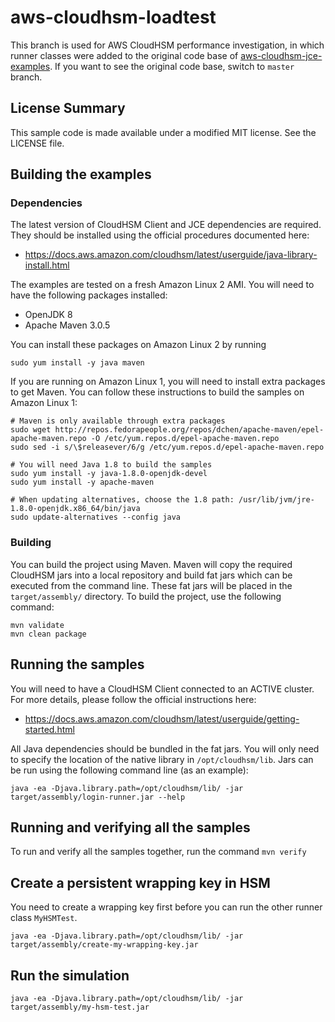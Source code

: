 # aws-cloudhsm-loadtest

This branch is used for AWS CloudHSM performance investigation, in which runner classes were added to the original code base of [aws-cloudhsm-jce-examples](https://github.com/aws-samples/aws-cloudhsm-jce-examples). If you want to see the original code base, switch to `master` branch.


## License Summary

This sample code is made available under a modified MIT license. See the LICENSE file.

## Building the examples

### Dependencies

The latest version of CloudHSM Client and JCE dependencies are required.
They should be installed using the official procedures documented here:

* https://docs.aws.amazon.com/cloudhsm/latest/userguide/java-library-install.html

The examples are tested on a fresh Amazon Linux 2 AMI. You will need to have the following packages 
installed:

* OpenJDK 8
* Apache Maven 3.0.5

You can install these packages on Amazon Linux 2 by running

```
sudo yum install -y java maven
```

If you are running on Amazon Linux 1, you will need to install extra packages to get Maven.
You can follow these instructions to build the samples on Amazon Linux 1:

```
# Maven is only available through extra packages
sudo wget http://repos.fedorapeople.org/repos/dchen/apache-maven/epel-apache-maven.repo -O /etc/yum.repos.d/epel-apache-maven.repo
sudo sed -i s/\$releasever/6/g /etc/yum.repos.d/epel-apache-maven.repo

# You will need Java 1.8 to build the samples
sudo yum install -y java-1.8.0-openjdk-devel
sudo yum install -y apache-maven

# When updating alternatives, choose the 1.8 path: /usr/lib/jvm/jre-1.8.0-openjdk.x86_64/bin/java
sudo update-alternatives --config java
```


### Building

You can build the project using Maven. Maven will copy the required CloudHSM jars into a local repository
and build fat jars which can be executed from the command line. These fat jars will be placed in the
`target/assembly/` directory. To build the project, use the following command:

```
mvn validate
mvn clean package
```

## Running the samples

You will need to have a CloudHSM Client connected to an ACTIVE cluster. For more details, please follow
the official instructions here:

* https://docs.aws.amazon.com/cloudhsm/latest/userguide/getting-started.html

All Java dependencies should be bundled in the fat jars. You will only need to specify the location of the
native library in `/opt/cloudhsm/lib`. Jars can be run using the following command line (as an example): 

```
java -ea -Djava.library.path=/opt/cloudhsm/lib/ -jar target/assembly/login-runner.jar --help
```

## Running and verifying all the samples

To run and verify all the samples together, run the command ```mvn verify```

## Create a persistent wrapping key in HSM

You need to create a wrapping key first before you can run the other runner class `MyHSMTest`.
```
java -ea -Djava.library.path=/opt/cloudhsm/lib/ -jar target/assembly/create-my-wrapping-key.jar
```

## Run the simulation 

```
java -ea -Djava.library.path=/opt/cloudhsm/lib/ -jar target/assembly/my-hsm-test.jar
```


